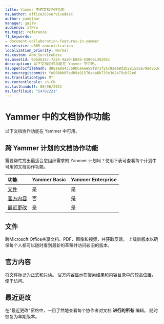 ```yaml
---
title: Yammer 中的文档协作功能
ms.author: office365servicedesc
author: pamelaar
manager: gailw
audience: ITPro
ms.topic: reference
f1_keywords:
- document-collaboration-features-in-yammer
ms.service: o365-administration
localization_priority: Normal
ms.custom: Adm_ServiceDesc
ms.assetid: 9b5d618c-7a24-4a30-b880-6306e130209c
description: 以下文档协作功能在 Yammer 中可用。
ms.openlocfilehash: d88aa8a43369b6aaee59f871f2ac92ea8d2b2815a2e79ad853e6adc04d6d7242
ms.sourcegitcommit: fe808bb97ad09a91576aca8b733e3d2b75cb72e6
ms.translationtype: MT
ms.contentlocale: zh-CN
ms.lasthandoff: 08/06/2021
ms.locfileid: "54702221"
---
```

# <a name="document-collaboration-features-in-yammer"></a>Yammer 中的文档协作功能

以下文档协作功能在 Yammer 中可用。
  
## <a name="document-collaboration-features-across-yammer-plans"></a>跨 Yammer 计划的文档协作功能

需要帮忙找出最适合您组织需求的 Yammer 计划吗？使用下表可查看每个计划中可用的文档协作功能。
  
|**功能**|**Yammer Basic**|**Yammer Enterprise**|
|:-----|:-----|:-----|
|[文件](document-collaboration-features-in-yammer.md#files) <br/> |是  <br/> |是  <br/> |
|[官方内容](document-collaboration-features-in-yammer.md#official-content) <br/> |否  <br/> |是  <br/> |
|[最近更改](document-collaboration-features-in-yammer.md#recent-changes) <br/> |是  <br/> |是  <br/> |

## <a name="files"></a>文件

跨Microsoft Office共享文档、PDF、图像和视频，并获取反馈。 上载新版本以确保每个人都可以随时看到最新的草稿并访问较旧的版本。
  
## <a name="official-content"></a>官方内容

将文件标记为正式和只读。 官方内容显示在搜索结果和内容目录中的较高位置，便于访问。

## <a name="recent-changes"></a>最近更改

在"最近更改"窗格中，一目了然地查看每个协作者对文档 **进行的所有** 编辑。 随时恢复为早期版本。
  